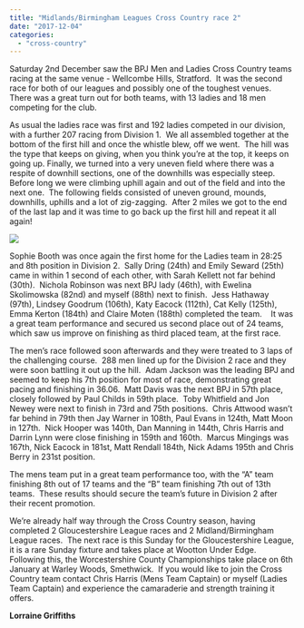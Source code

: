 ```yaml
---
title: "Midlands/Birmingham Leagues Cross Country race 2"
date: "2017-12-04"
categories: 
  - "cross-country"
---
```


Saturday 2nd December saw the BPJ Men and Ladies Cross Country teams racing at the same venue - Wellcombe Hills, Stratford.  It was the second race for both of our leagues and possibly one of the toughest venues.  There was a great turn out for both teams, with 13 ladies and 18 men competing for the club.

As usual the ladies race was first and 192 ladies competed in our division, with a further 207 racing from Division 1.  We all assembled together at the bottom of the first hill and once the whistle blew, off we went.  The hill was the type that keeps on giving, when you think you’re at the top, it keeps on going up. Finally, we turned into a very uneven field where there was a respite of downhill sections, one of the downhills was especially steep.  Before long we were climbing uphill again and out of the field and into the next one.  The following fields consisted of uneven ground, mounds, downhills, uphills and a lot of zig-zagging.  After 2 miles we got to the end of the last lap and it was time to go back up the first hill and repeat it all again!

![](https://bpj.org.uk/wp-content/uploads/2017/12/Wellcombe-Hills-600x800.jpg)

Sophie Booth was once again the first home for the Ladies team in 28:25 and 8th position in Division 2.  Sally Dring (24th) and Emily Seward (25th) came in within 1 second of each other, with Sarah Kellett not far behind (30th).  Nichola Robinson was next BPJ lady (46th), with Ewelina Skolimowska (82nd) and myself (88th) next to finish.  Jess Hathaway (97th), Lindsey Goodrum (106th), Katy Eacock (112th), Cat Kelly (125th), Emma Kerton (184th) and Claire Moten (188th) completed the team.    It was a great team performance and secured us second place out of 24 teams, which saw us improve on finishing as third placed team, at the first race.

The men’s race followed soon afterwards and they were treated to 3 laps of the challenging course.  288 men lined up for the Division 2 race and they were soon battling it out up the hill.  Adam Jackson was the leading BPJ and seemed to keep his 7th position for most of race, demonstrating great pacing and finishing in 36.06.  Matt Davis was the next BPJ in 57th place, closely followed by Paul Childs in 59th place.  Toby Whitfield and Jon Newey were next to finish in 73rd and 75th positions.  Chris Attwood wasn’t far behind in 79th then Jay Warner in 108th, Paul Evans in 124th, Matt Moon in 127th.  Nick Hooper was 140th, Dan Manning in 144th, Chris Harris and Darrin Lynn were close finishing in 159th and 160th.  Marcus Mingings was 167th, Nick Eacock in 181st, Matt Rendall 184th, Nick Adams 195th and Chris Berry in 231st position.

The mens team put in a great team performance too, with the “A” team finishing 8th out of 17 teams and the “B” team finishing 7th out of 13th teams.  These results should secure the team’s future in Division 2 after their recent promotion.

We’re already half way through the Cross Country season, having completed 2 Gloucestershire League races and 2 Midland/Birmingham League races.  The next race is this Sunday for the Gloucestershire League, it is a rare Sunday fixture and takes place at Wootton Under Edge.  Following this, the Worcestershire County Championships take place on 6th January at Warley Woods, Smethwick.  If you would like to join the Cross Country team contact Chris Harris (Mens Team Captain) or myself (Ladies Team Captain) and experience the camaraderie and strength training it offers.

**Lorraine Griffiths**
